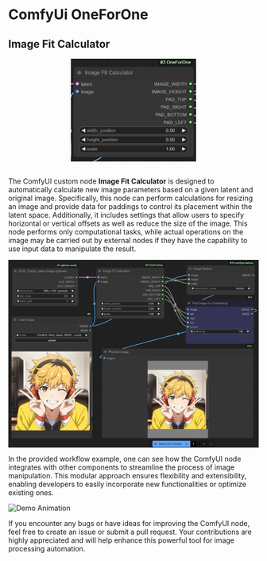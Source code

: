 # ComfyUi OneForOne

## Image Fit Calculator

<img src="https://github.com/Meettya/ComfyUI-OneForOne-Demo/blob/b1f3ffa041d9b1f615553bb29ea2f74ded8b3b8b/examples/fit_calculator_node.jpg?raw=true" alt="Image Fit Calculator node" style="width: 50%; height: auto; display: block; margin-left: auto; margin-right: auto;">

<br/>

The ComfyUI custom node **Image Fit Calculator** is designed to automatically calculate new image parameters based on a given latent and original image. Specifically, this node can perform calculations for resizing an image and provide data for paddings to control its placement within the latent space. Additionally, it includes settings that allow users to specify horizontal or vertical offsets as well as reduce the size of the image. This node performs only computational tasks, while actual operations on the image may be carried out by external nodes if they have the capability to use input data to manipulate the result.

<img src="https://github.com/Meettya/ComfyUI-OneForOne-Demo/blob/b1f3ffa041d9b1f615553bb29ea2f74ded8b3b8b/examples/fit_calculator.jpg?raw=true" alt="Image Fit Calculator example" style="display: block; margin-left: auto; margin-right: auto;">

In the provided workflow example, one can see how the ComfyUI node integrates with other components to streamline the process of image manipulation. This modular approach ensures flexibility and extensibility, enabling developers to easily incorporate new functionalities or optimize existing ones.

![Demo Animation](https://github.com/Meettya/ComfyUI-OneForOne-Demo/blob/0316b0b971aec47c097bf4389b16c213e6591038/examples/Fitcalcutator.gif?raw=true)

If you encounter any bugs or have ideas for improving the ComfyUI node, feel free to create an issue or submit a pull request. Your contributions are highly appreciated and will help enhance this powerful tool for image processing automation.

